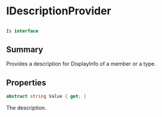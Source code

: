 # IDescriptionProvider

## 
```c#
Is interface
```

## Summary

Provides a description for DisplayInfo of a member or a type.
## Properties

```c#
abstract string Value { get; } 
```
The description.
